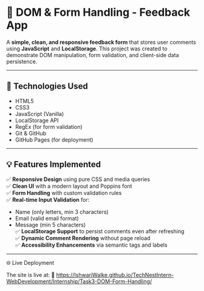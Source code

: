 # 📝 DOM & Form Handling - Feedback App

A **simple, clean, and responsive feedback form** that stores user comments using **JavaScript** and **LocalStorage**. This project was created to demonstrate DOM manipulation, form validation, and client-side data persistence.

---

## 🚀 Technologies Used

- HTML5  
- CSS3  
- JavaScript (Vanilla)  
- LocalStorage API  
- RegEx (for form validation)  
- Git & GitHub  
- GitHub Pages (for deployment)

---

## 💡 Features Implemented

✅ **Responsive Design** using pure CSS and media queries  
✅ **Clean UI** with a modern layout and Poppins font  
✅ **Form Handling** with custom validation rules  
✅ **Real-time Input Validation** for:
  - Name (only letters, min 3 characters)
  - Email (valid email format)
  - Message (min 5 characters)  
✅ **LocalStorage Support** to persist comments even after refreshing  
✅ **Dynamic Comment Rendering** without page reload  
✅ **Accessibility Enhancements** via semantic tags and labels  

---

🌐 Live Deployment

The site is live at:
🔗 https://IshwariWalke.github.io/TechNestIntern-WebDevelopment/Internship/Task3-DOM-Form-Handling/
